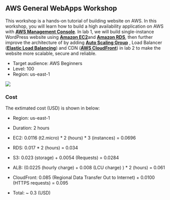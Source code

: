 ## AWS General WebApps Workshop

This workshop is a hands-on tutorial of building website on AWS. In this workshop, you will learn how to build a high availability application on AWS with [**AWS Management Console**](https://aws.amazon.com/console/). In lab 1, we will build single-instance WordPress website using [**Amazon EC2**](https://aws.amazon.com/ec2)and [**Amazon RDS**](https://aws.amazon.com/rds/), then further improve the architecture of by adding [**Auto Scaling Group**](https://docs.aws.amazon.com/autoscaling/ec2/userguide/AutoScalingGroup.html) , Load Balancer ([**Elastic Load Balancing**](https://aws.amazon.com/elasticloadbalancing/?nc=sn&loc=0)) and CDN ([**AWS CloudFront**](https://aws.amazon.com/cloudfront)) in lab 2 to make the website more scalable, secure and reliable.

* Target audience: AWS Beginners
* Level: 100 
* Region: us-east-1

![](/images/lab2-architecture.jpg)

### Cost

The extimated cost (USD) is shown in below:

* Region: us-east-1
* Duration: 2 hours

* EC2: 0.0116 (t2.micro) * 2 (hours) * 3 (instances) = 0.0696 
* RDS: 0.017 * 2 (hours) = 0.034
* S3: 0.023 (storage) + 0.0054 (Requests) = 0.0284
* ALB: (0.0225 (hourly charge) + 0.008 (LCU charge) ) * 2 (hours) = 0.061
* CloudFront: 0.085 (Regional Data Transfer Out to Internet) + 0.0100 (HTTPS requests) = 0.095
* Total: ~ 0.3 (USD)

